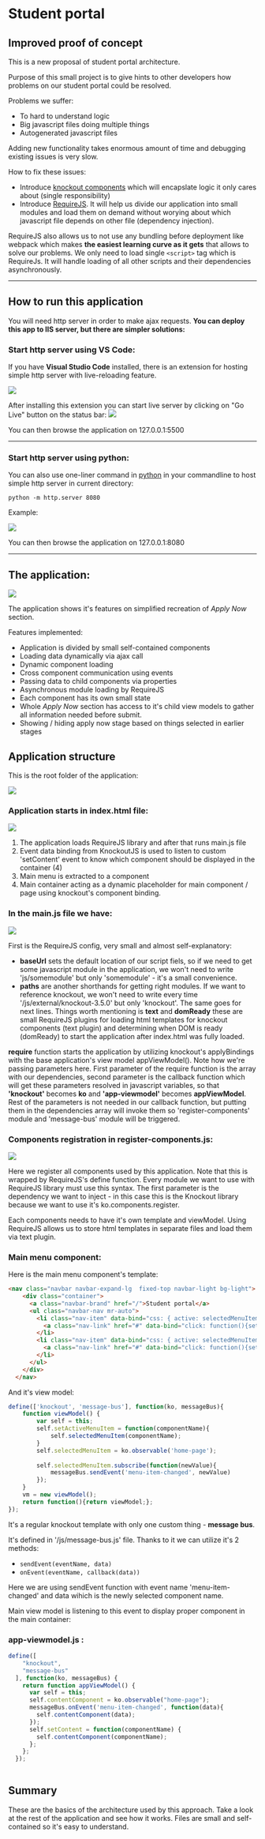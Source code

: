 # Student portal
## Improved proof of concept
This is a new proposal of student portal architecture. 

Purpose of this small project is to give hints to other developers how problems on our student portal could be resolved.

Problems we suffer:
* To hard to understand logic
* Big javascript files doing multiple things
* Autogenerated javascript files

Adding new functionality takes enormous amount of time and debugging existing issues is very slow.


How to fix these issues:
* Introduce [knockout components](https://knockoutjs.com/documentation/component-overview.html) which will encapslate logic it only cares about (single responsibility)
* Introduce [RequireJS](https://requirejs.org/). It will help us divide our application into small modules and load them on demand without worying about which javascript file depends on other file (dependency injection). 

RequireJS also allows us to not use any bundling before deployment like webpack which makes **the easiest learning curve as it gets** that allows to solve our problems. We only need to load single `<script>` tag which is RequireJs. It will handle loading of all other scripts and their dependencies asynchronously.

---

## How to run this application

You will need http server in order to make ajax requests. 
**You can deploy this app to IIS server, but there are simpler solutions:**

### Start http server using VS Code:
If you have **Visual Studio Code** installed, there is an extension for hosting simple http server with live-reloading feature.

![](/readme_images/2019-03-11_10h09_38.png)

After installing this extension you can start live server by clicking on "Go Live" button on the status bar:
![](/readme_images/2019-03-11_10h11_46.png)

You can then browse the application on 127.0.0.1:5500

---

### Start http server using python:
You can also use one-liner command in [python](https://www.python.org/) in your commandline to host simple http server in current directory:
```
python -m http.server 8080
```
Example:

![](/readme_images/2019-03-11_09h56_20.png)

You can then browse the application on 127.0.0.1:8080

---


## The application:
![](/readme_images/2019-03-11_10h15_32.png)

The application shows it's features on simplified recreation of _Apply Now_ section. 

Features implemented:
* Application is divided by small self-contained components
* Loading data dynamically via ajax call
* Dynamic component loading
* Cross component communication using events
* Passing data to child components via properties
* Asynchronous module loading by RequireJS
* Each component has its own small state
* Whole _Apply Now_ section has access to it's child view models to gather all information needed before submit.
* Showing / hiding apply now stage based on things selected in earlier stages

## Application structure

This is the root folder of the application:

![](/readme_images/2019-03-14_13h30_39.png)

### Application starts in **index.html** file:

![](/readme_images/2019-03-11_10h37_19.png)

1. The application loads RequireJS library and after that runs main.js file
2. Event data binding from KnockoutJS is used to listen to custom 'setContent' event to know which component should be displayed in the container (4)
3. Main menu is extracted to a component
4. Main container acting as a dynamic placeholder for main component / page using knockout's component binding.

### In the **main.js** file we have:

![](/readme_images/2019-03-14_13h31_32.png)

First is the RequireJS config, very small and almost self-explanatory:
* **baseUrl** sets the default location of our script fiels, so if we need to get some javascript module in the application, we won't need to write 'js/somemodule' but only 'somemodule' - it's a small convenience.
* **paths** are another shorthands for getting right modules. If we want to reference knockout, we won't need to write every time '/js/external/knockout-3.5.0' but only 'knockout'. The same goes for next lines. Things worth mentioning is **text** and **domReady** these are small RequireJS plugins for loading html templates for knockout components (text plugin) and determining when DOM is ready (domReady) to start the application after index.html was fully loaded.

**require** function starts the application by utilizing knockout's applyBindings with the base application's view model appViewModel(). Note how we're passing parameters here. First parameter of the require function is the array with our dependencies, second parameter is the callback function which will get these parameters resolved in javascript variables, so that **'knockout'** becomes **ko** and **'app-viewmodel'** becomes **appViewModel**. Rest of the parameters  is not needed in our callback function, but putting them in the dependencies array will invoke them so 'register-components' module and 'message-bus' module will be triggered.


### Components registration in **register-components.js**:

![](/readme_images/2019-03-11_10h57_16.png)

Here we register all components used by this application.
Note that this is wrapped by RequireJS's define function. Every module we want to use with RequireJS library must use this syntax. The first parameter is the dependency we want to inject - in this case this is the Knockout library because we want to use it's ko.components.register.

Each components needs to have it's own template and viewModel. Using RequireJS allows us to store html templates in separate files and load them via text plugin.

### Main menu component:
Here is the main menu component's template:
``` html
<nav class="navbar navbar-expand-lg  fixed-top navbar-light bg-light">
    <div class="container">
      <a class="navbar-brand" href="/">Student portal</a>
      <ul class="navbar-nav mr-auto">
        <li class="nav-item" data-bind="css: { active: selectedMenuItem() == 'home-page' }">
          <a class="nav-link" href="#" data-bind="click: function(){setActiveMenuItem('home-page');}">Main</a>
        </li>
        <li class="nav-item" data-bind="css: { active: selectedMenuItem() == 'apply-now' }">
          <a class="nav-link" href="#" data-bind="click: function(){setActiveMenuItem('apply-now');}">Apply now</a>
        </li>
      </ul>
    </div>
  </nav>
  ```
And it's view model:
``` javascript
define(['knockout', 'message-bus'], function(ko, messageBus){
    function viewModel() {
        var self = this;
        self.setActiveMenuItem = function(componentName){
            self.selectedMenuItem(componentName);
        }
        self.selectedMenuItem = ko.observable('home-page');
        
        self.selectedMenuItem.subscribe(function(newValue){
            messageBus.sendEvent('menu-item-changed', newValue)
        });
    }
    vm = new viewModel();
    return function(){return viewModel;};
});
```
It's a regular knockout template with only one custom thing - **message bus**.

It's defined in '/js/message-bus.js' file. Thanks to it we can utilize it's 2 methods:
* `sendEvent(eventName, data)`
* `onEvent(eventName, callback(data))`

Here we are using sendEvent function with event name 'menu-item-changed' and data wihich is the newly selected component name.

Main view model is listening to this event to display proper component in the main container:
### app-viewmodel.js :

``` javascript
define([
    "knockout",
    "message-bus"
  ], function(ko, messageBus) {
    return function appViewModel() {
      var self = this;
      self.contentComponent = ko.observable("home-page");
      messageBus.onEvent('menu-item-changed', function(data){
        self.contentComponent(data);
      });
      self.setContent = function(componentName) {
        self.contentComponent(componentName);
      };
    };
  });
  
  ```

## Summary
These are the basics of the architecture used by this approach. Take a look at the rest of the application and see how it works. Files are small and self-contained so it's easy to understand.